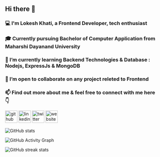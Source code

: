 ## Hi there 👋

<!-- I am Lokesh Khati, currently pursuing Bachelor of Computer Application from Maharshi Dayanand University . I am a tech enthusiast & a Frontend Developer. I am always open to collaborating on projects and innovative/disruptive ideas. Find out more about me & feel free to connect with me here: -->


<!-- **Lokeshkhati/Lokeshkhati** is a ✨ _special_ ✨ repository because its `README.md` (this file) appears on your GitHub profile.

Here are some ideas to get you started: -->

### 💻 I'm Lokesh Khati, a Frontend Developer,  tech enthusiast 
### 🎓  Currently pursuing Bachelor of Computer Application from Maharshi Dayanand University
### 🌱 I’m currently learning Backend Technologies & Database :  Nodejs, ExpressJs & MongoDB
### 👯 I’m open to collaborate on any project releted to Frontend 
### 📫  Find out more about me & feel free to connect with me here 👇
<!---- 🤔 I’m looking for help with ...
- 💬 Ask me about ...

- 😄 Pronouns: ...
- ⚡ Fun fact: ...
-->

   [<img src='https://cdn.jsdelivr.net/npm/simple-icons@3.0.1/icons/github.svg' alt='github' height='40'>](https://github.com/Lokeshkhati)  [<img src='https://cdn.jsdelivr.net/npm/simple-icons@3.0.1/icons/linkedin.svg' alt='linkedin' height='40'>](https://www.linkedin.com/in/Lokeshkhati)  [<img src='https://cdn.jsdelivr.net/npm/simple-icons@3.0.1/icons/twitter.svg' alt='twitter' height='40'>](https://twitter.com/Lokeshkhati12)  [<img src='https://cdn.jsdelivr.net/npm/simple-icons@3.0.1/icons/icloud.svg' alt='website' height='40'>](https://lokesh-khati.netlify.app/)     



![GitHub stats](https://github-readme-stats.vercel.app/api?username=Lokeshkhati&show_icons=true)  

![GitHub Activity Graph](https://activity-graph.herokuapp.com/graph?username=Lokeshkhati)  

![GitHub streak stats](https://github-readme-streak-stats.herokuapp.com/?user=Lokeshkhati)  

  
